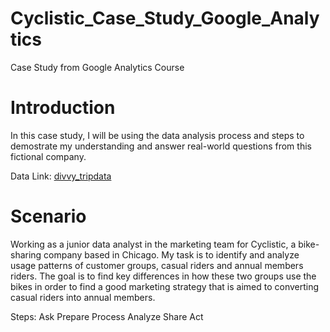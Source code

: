 # Cyclistic_Case_Study_Google_Analytics
Case Study from Google Analytics Course 

# Introduction

In this case study, I will be using the data analysis process and steps to demostrate my understanding and answer real-world questions from this fictional company.

Data Link: [divvy_tripdata](https://divvy-tripdata.s3.amazonaws.com/index.html)

# Scenario

Working as a junior data analyst in the marketing team for Cyclistic, a bike-sharing company based in Chicago. 
My task is to identify and analyze usage patterns of customer groups, casual riders and annual members riders. 
The goal is to find key differences in how these two groups use the bikes in order to find a good marketing strategy
that is aimed to converting casual riders into annual members. 

Steps:
Ask
Prepare
Process
Analyze
Share
Act
